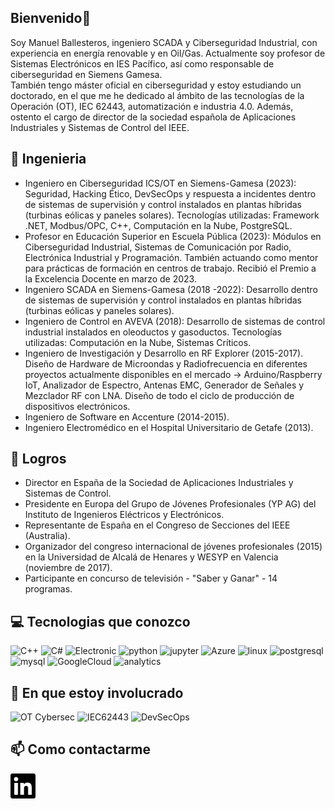 ## Bienvenido👋

Soy Manuel Ballesteros, ingeniero SCADA y Ciberseguridad Industrial, con experiencia en energía renovable y en Oil/Gas. 
Actualmente soy profesor de Sistemas Electrónicos en IES Pacífico, así como responsable de ciberseguridad en Siemens Gamesa.  
También tengo máster oficial en ciberseguridad y estoy estudiando un doctorado, en el que me he dedicado al ámbito de las tecnologías de la Operación (OT), IEC 62443, automatización e industria 4.0. Además, ostento el cargo de director de la sociedad española de Aplicaciones Industriales y Sistemas de Control del IEEE.

## :briefcase: Ingenieria

* Ingeniero en Ciberseguridad ICS/OT en Siemens-Gamesa (2023): Seguridad, Hacking Ético, DevSecOps y respuesta a incidentes dentro de sistemas de supervisión y control instalados en plantas híbridas (turbinas eólicas y paneles solares). Tecnologías utilizadas: Framework .NET, Modbus/OPC, C++, Computación en la Nube, PostgreSQL.
* Profesor en Educación Superior en Escuela Pública (2023): Módulos en Ciberseguridad Industrial, Sistemas de Comunicación por Radio, Electrónica Industrial y Programación. También actuando como mentor para prácticas de formación en centros de trabajo. Recibió el Premio a la Excelencia Docente en marzo de 2023.
* Ingeniero SCADA en Siemens-Gamesa (2018 -2022): Desarrollo dentro de sistemas de supervisión y control instalados en plantas híbridas (turbinas eólicas y paneles solares).
* Ingeniero de Control en AVEVA (2018): Desarrollo de sistemas de control industrial instalados en oleoductos y gasoductos. Tecnologías utilizadas: Computación en la Nube, Sistemas Críticos.
* Ingeniero de Investigación y Desarrollo en RF Explorer (2015-2017). Diseño de Hardware de Microondas y Radiofrecuencia en diferentes proyectos actualmente disponibles en el mercado → Arduino/Raspberry IoT, Analizador de Espectro, Antenas EMC, Generador de Señales y Mezclador RF con LNA. Diseño de todo el ciclo de producción de dispositivos electrónicos.
* Ingeniero de Software en Accenture (2014-2015).
* Ingeniero Electromédico en el Hospital Universitario de Getafe (2013).

## :rocket: Logros

* Director en España de la Sociedad de Aplicaciones Industriales y Sistemas de Control.
* Presidente en Europa del Grupo de Jóvenes Profesionales (YP AG) del Instituto de Ingenieros Eléctricos y Electrónicos.
* Representante de España en el Congreso de Secciones del IEEE (Australia).
* Organizador del congreso internacional de jóvenes profesionales (2015) en la Universidad de Alcalá de Henares y WESYP en Valencia (noviembre de 2017).
* Participante en concurso de televisión - "Saber y Ganar" - 14 programas.


## :computer: Tecnologias que conozco

![C++](https://img.shields.io/badge/-C++-1F2756?logo=cplusplus&logoColor=white)
![C#](https://img.shields.io/badge/-.NET-007396?logo=csharp&logoColor=white)
![Electronic](https://img.shields.io/badge/-Google%20Cloud-4285F4?logo=google&logoColor=white)
![python](https://img.shields.io/badge/-Python-3776AB?logo=python&logoColor=white)
![jupyter](https://img.shields.io/badge/-Jupyter-F37626?logo=jupyter&logoColor=white)
![Azure](https://img.shields.io/badge/-Azure-150458?logo=microsoftazure&logoColor=white)
![linux](https://img.shields.io/badge/-Linux-FCC624?logo=linux&logoColor=black)
![postgresql](https://img.shields.io/badge/-PostgreSQL-336791?logo=postgresql&logoColor=white)
![mysql](https://img.shields.io/badge/-MySQL-4479A1?logo=mysql&logoColor=white)
![GoogleCloud](https://img.shields.io/badge/-Google-246FDB?logo=google&logoColor=white)
![analytics](https://img.shields.io/badge/-Analytics-E37400?logo=google%20analytics&logoColor=white)

## :seedling: En que estoy involucrado

![OT Cybersec](https://img.shields.io/badge/-OT_Cybersec-FF6F00?logo=siemens&logoColor=white)
![IEC62443](https://img.shields.io/badge/-IEC62443-FF6F00?logo=IEC62443&logoColor=white)
![DevSecOps](https://img.shields.io/badge/-DevSecOps-478CBF?logo=ieee&logoColor=white)

## :mailbox: Como contactarme
[<img align="left" alt="LinkedIn" width="40px" src="linkedin.svg" />][linkedin]

[linkedin]: https://www.linkedin.com/in/manuel-ballesteros/



